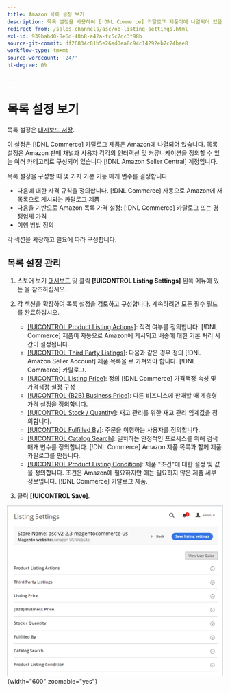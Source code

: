 ```yaml
---
title: Amazon 목록 설정 보기
description: 목록 설정을 사용하여 [!DNL Commerce] 카탈로그 제품이에 나열되어 있음 [!DNL Amazon Marketplace].
redirect_from: /sales-channels/asc/ob-listing-settings.html
exl-id: 939babd0-8e6d-40b8-a42a-fc5c7dc3f98b
source-git-commit: df26834c81b5e26ad0ea8c94c14292eb7c24bae8
workflow-type: tm+mt
source-wordcount: '247'
ht-degree: 0%

---
```


# 목록 설정 보기

목록 설정은 [대시보드 저장](./amazon-store-dashboard.md).

이 설정은 [!DNL Commerce] 카탈로그 제품은 Amazon에 나열되어 있습니다. 목록 설정은 Amazon 판매 채널과 사용자 각각의 인터랙션 및 커뮤니케이션을 정의할 수 있는 여러 카테고리로 구성되어 있습니다 [!DNL Amazon Seller Central] 계정입니다.

목록 설정을 구성할 때 몇 가지 기본 기능 매개 변수를 결정합니다.

- 다음에 대한 자격 규칙을 정의합니다. [!DNL Commerce] 자동으로 Amazon에 새 목록으로 게시되는 카탈로그 제품
- 다음을 기반으로 Amazon 목록 가격 설정: [!DNL Commerce] 카탈로그 또는 경쟁업체 가격
- 이행 방법 정의

각 섹션을 확장하고 필요에 따라 구성합니다.

## 목록 설정 관리

1. 스토어 보기 [대시보드](./amazon-store-dashboard.md) 및 클릭 **[!UICONTROL Listing Settings]** 왼쪽 메뉴에 있는 을 참조하십시오.

1. 각 섹션을 확장하여 목록 설정을 검토하고 구성합니다. 계속하려면 모든 필수 필드를 완료하십시오.

   - [[!UICONTROL Product Listing Actions]](./product-listing-actions.md): 적격 여부를 정의합니다. [!DNL Commerce] 제품이 자동으로 Amazon에 게시되고 배송에 대한 기본 처리 시간이 설정됩니다.
   - [[!UICONTROL Third Party Listings]](./third-party-listing-settings.md): 다음과 같은 경우 정의 [!DNL Amazon Seller Account] 제품 목록을 로 가져와야 합니다. [!DNL Commerce] 카탈로그.
   - [[!UICONTROL Listing Price]](./listing-price.md): 정의 [!DNL Commerce] 가격책정 속성 및 가격책정 설정 구성
   - [[!UICONTROL (B2B) Business Price]](./business-pricing.md): 다른 비즈니스에 판매할 때 계층형 가격 설정을 정의합니다.
   - [[!UICONTROL Stock / Quantity]](./stock-quantity.md): 재고 관리를 위한 재고 관리 임계값을 정의합니다.
   - [[!UICONTROL Fulfilled By]](./fulfilled-by.md)\: 주문을 이행하는 사용자를 정의합니다.
   - [[!UICONTROL Catalog Search]](./catalog-search.md): 일치하는 안정적인 프로세스를 위해 검색 매개 변수를 정의합니다. [!DNL Commerce] Amazon 제품 목록과 함께 제품 카탈로그를 만듭니다.
   - [[!UICONTROL Product Listing Condition]](./product-listing-condition.md): 제품 &quot;조건&quot;에 대한 설정 및 값을 정의합니다. 조건은 Amazon에 필요하지만 에는 필요하지 않은 제품 세부 정보입니다. [!DNL Commerce] 카탈로그 제품.

1. 클릭 **[!UICONTROL Save]**.

![목록 설정](assets/amazon-listing-settings.png){width="600" zoomable="yes"}
